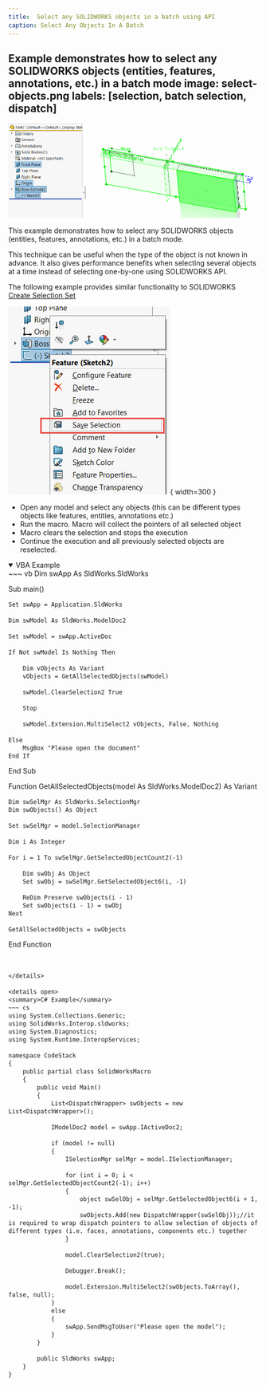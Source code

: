 ```yaml
---
title:  Select any SOLIDWORKS objects in a batch using API
caption: Select Any Objects In A Batch
---
```

 Example demonstrates how to select any SOLIDWORKS objects (entities, features, annotations, etc.) in a batch mode
image: select-objects.png
labels: [selection, batch selection, dispatch]
---
![Different object types selected in the graphics area]( select-objects.png)

This example demonstrates how to select any SOLIDWORKS objects (entities, features, annotations, etc.) in a batch mode.

This technique can be useful when the type of the object is not known in advance. It also gives performance benefits when selecting several objects at a time instead of selecting one-by-one using SOLIDWORKS API.

The following example provides similar functionality to SOLIDWORKS [Create Selection Set](https://help.solidworks.com/2015/english/whatsnew/t_creating_selection_sets.htm)

![Create Selection Set context menu command](create-selection-set.png){ width=300 }

* Open any model and select any objects (this can be different types objects like features, entities, annotations etc.)
* Run the macro. Macro will collect the pointers of all selected object
* Macro clears the selection and stops the execution
* Continue the execution and all previously selected objects are reselected.

<details open>
<summary>VBA Example</summary>
~~~ vb
Dim swApp As SldWorks.SldWorks

Sub main()

    Set swApp = Application.SldWorks
    
    Dim swModel As SldWorks.ModelDoc2

    Set swModel = swApp.ActiveDoc
    
    If Not swModel Is Nothing Then
        
        Dim vObjects As Variant
        vObjects = GetAllSelectedObjects(swModel)
        
        swModel.ClearSelection2 True
        
        Stop
        
        swModel.Extension.MultiSelect2 vObjects, False, Nothing
        
    Else
        MsgBox "Please open the document"
    End If
    
End Sub

Function GetAllSelectedObjects(model As SldWorks.ModelDoc2) As Variant
    
    Dim swSelMgr As SldWorks.SelectionMgr
    Dim swObjects() As Object
    
    Set swSelMgr = model.SelectionManager
    
    Dim i As Integer
    
    For i = 1 To swSelMgr.GetSelectedObjectCount2(-1)
        
        Dim swObj As Object
        Set swObj = swSelMgr.GetSelectedObject6(i, -1)
        
        ReDim Preserve swObjects(i - 1)
        Set swObjects(i - 1) = swObj
    Next
    
    GetAllSelectedObjects = swObjects
    
End Function
~~~


</details>

<details open>
<summary>C# Example</summary>
~~~ cs
using System.Collections.Generic;
using SolidWorks.Interop.sldworks;
using System.Diagnostics;
using System.Runtime.InteropServices;

namespace CodeStack
{
    public partial class SolidWorksMacro
    {
        public void Main()
        {
            List<DispatchWrapper> swObjects = new List<DispatchWrapper>();

            IModelDoc2 model = swApp.IActiveDoc2;

            if (model != null)
            {
                ISelectionMgr selMgr = model.ISelectionManager;

                for (int i = 0; i < selMgr.GetSelectedObjectCount2(-1); i++)
                {
                    object swSelObj = selMgr.GetSelectedObject6(i + 1, -1);
                    swObjects.Add(new DispatchWrapper(swSelObj));//it is required to wrap dispatch pointers to allow selection of objects of different types (i.e. faces, annotations, components etc.) together
                }

                model.ClearSelection2(true);

                Debugger.Break();

                model.Extension.MultiSelect2(swObjects.ToArray(), false, null);
            }
            else
            {
                swApp.SendMsgToUser("Please open the model");
            }
        }

        public SldWorks swApp;
    }
}


~~~


</details>
